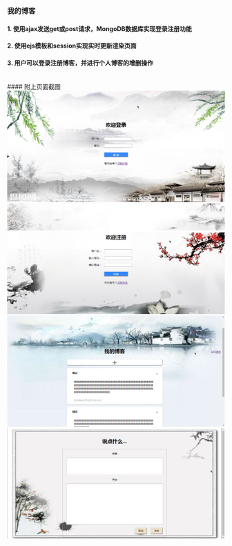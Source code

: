 ### 我的博客
#### 1.	使用ajax发送get或post请求，MongoDB数据库实现登录注册功能
#### 2.	使用ejs模板和session实现实时更新渲染页面
#### 3.	用户可以登录注册博客，并进行个人博客的增删操作
<br/>
#### 附上页面截图
<img src="https://github.com/LeeYuying/myBlog/blob/master/1.png" width="600"/>
<img src="https://github.com/LeeYuying/myBlog/blob/master/2.png" width="600"/>
<img src="https://github.com/LeeYuying/myBlog/blob/master/3.png" width="600"/>
<img src="https://github.com/LeeYuying/myBlog/blob/master/4.png" width="600"/>
